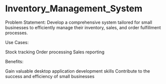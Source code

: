 # Inventory_Management_System
Problem Statement:
Develop a comprehensive system tailored for small businesses to efficiently manage their inventory, sales, and order fulfillment processes.

Use Cases:

Stock tracking
Order processing
Sales reporting

Benefits:

Gain valuable desktop application development skills
Contribute to the success and efficiency of small businesses
